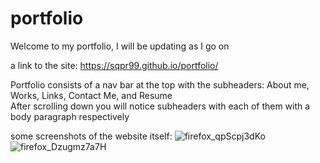 # portfolio

Welcome to my portfolio, I will be updating as I go on
<br />

a link to the site: https://sqpr99.github.io/portfolio/
<br />

Portfolio consists of a nav bar at the top with the subheaders: About me, Works, Links, Contact Me, and Resume
<br />
After scrolling down you will notice subheaders with each of them with a body paragraph respectively
<br />

some screenshots of the website itself:
![firefox_qpScpj3dKo](https://user-images.githubusercontent.com/105133644/168977838-1b738993-2241-4651-9697-bcb6279c50a8.jpg)
![firefox_Dzugmz7a7H](https://user-images.githubusercontent.com/105133644/168977873-557fab71-089e-4a8b-9025-679474c702c4.png)

